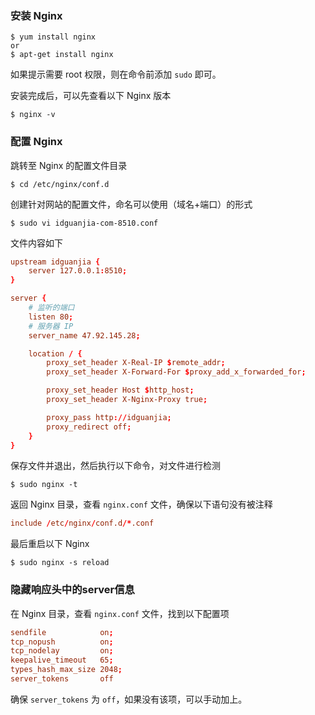 ### 安装 Nginx

```shell
$ yum install nginx
or
$ apt-get install nginx
```

如果提示需要 root 权限，则在命令前添加 `sudo` 即可。

安装完成后，可以先查看以下 Nginx 版本

```shell
$ nginx -v
```



### 配置 Nginx

跳转至 Nginx 的配置文件目录

```shell
$ cd /etc/nginx/conf.d
```

创建针对网站的配置文件，命名可以使用（域名+端口）的形式

```shell
$ sudo vi idguanjia-com-8510.conf
```

文件内容如下

```conf
upstream idguanjia {
    server 127.0.0.1:8510;
}

server {
    # 监听的端口
    listen 80;
    # 服务器 IP
    server_name 47.92.145.28;

    location / {
        proxy_set_header X-Real-IP $remote_addr;
        proxy_set_header X-Forward-For $proxy_add_x_forwarded_for;

        proxy_set_header Host $http_host;
        proxy_set_header X-Nginx-Proxy true;

        proxy_pass http://idguanjia;
        proxy_redirect off;
    }
}
```

保存文件并退出，然后执行以下命令，对文件进行检测

```shell
$ sudo nginx -t
```

返回 Nginx 目录，查看 `nginx.conf` 文件，确保以下语句没有被注释

```conf
include /etc/nginx/conf.d/*.conf
```

最后重启以下 Nginx

```shell
$ sudo nginx -s reload
```



### 隐藏响应头中的server信息

在 Nginx 目录，查看 `nginx.conf` 文件，找到以下配置项

```conf
sendfile            on;
tcp_nopush          on;
tcp_nodelay         on;
keepalive_timeout   65;
types_hash_max_size 2048;
server_tokens       off
```

确保 `server_tokens` 为 `off`，如果没有该项，可以手动加上。

